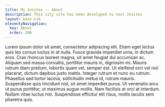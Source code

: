```yaml
---
title: My Insites -- About
description: This 11ty site has been developed to test Insites
layout: base.njk
eleventyNavigation:
  key: About
  order: 200
---
```


Lorem ipsum dolor sit amet, consectetur adipiscing elit. Etiam eget lectus quis leo cursus luctus in at nulla. Fusce gravida imperdiet urna, in dictum eros. Cras rhoncus laoreet magna, sit amet feugiat dui accumsan ac. Aliquam sed massa convallis, porttitor mauris in, dignissim mi. Mauris rutrum diam pretium, lobortis quam vel, semper est. Ut eleifend orci vel nisl placerat, dictum dapibus justo mattis. Integer rutrum et nunc eu rutrum. Phasellus sed tortor lacinia, sollicitudin metus id, rutrum mauris. Suspendisse quis tincidunt nisl, sit amet imperdiet purus. Ut venenatis arcu ut purus porttitor, ut maximus augue mollis. Nam facilisis at orci at interdum. Nullam vitae luctus nisi. Suspendisse efficitur elit risus, mollis iaculis sem pharetra quis.